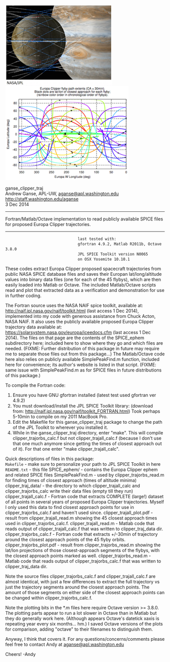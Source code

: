 ![Jupiter](headerA.png)![Europa](headerB.png)

ganse_clipper_traj  
Andrew Ganse, APL-UW, aganse@apl.washington.edu  
http://staff.washington.edu/aganse  
3 Dec 2014  

--------------------------------------------------------------------------------
Fortran/Matlab/Octave implementation to read publicly available SPICE files for
proposed Europa Clipper trajectories.

--------------------------------------------------------------------------------

                                    last tested with:  
                                    gfortran 4.9.2, Matlab R2011b, Octave 3.8.0  
                                    JPL SPICE Toolkit version N0065  
                                    on OSX Yosemite 10.10.1  

These codes extract Europa Clipper proposed spacecraft trajectories from public
NASA SPICE database files and saves their Europan lat/long/altitude values into
binary data files (one for each of the 45 flybys), which are then easily loaded
into Matlab or Octave.  The included Matlab/Octave scripts read and plot that
extracted data as a verification and demonstration for use in further coding.

The Fortran source uses the NASA NAIF spice toolkit, available at:
http://naif.jpl.nasa.gov/naif/toolkit.html  (last access 1 Dec 2014),
implemented into my code with generous assistance from Chuck Acton, NASA NAIF.
It also uses the publicly available proposed Europa Clipper trajectory data
available at:
https://solarsystem.nasa.gov/europa/iceedocs.cfm  (last access 1 Dec 2014).
The files on that page are the contents of the SPICE_ephem subdirectory here;
included here to show where they go and which files are needed.
(FIXME: Further distribution of this package in future may require me to
separate those files out from this package...)
The Matlab/Octave code here also relies on publicly available SimplePeakFind.m
function, included here for convenience; its author's website is listed in
that script.  (FIXME: same issue with SimplePeakFind.m as for SPICE files in
future distributions of this package.)

To compile the Fortran code:  
1. Ensure you have GNU gfortran installed (latest test used gfortran ver 4.9.2)  
2. You must download/install the JPL SPICE Toolkit library:
 (download from:  http://naif.jpl.nasa.gov/naif/toolkit_FORTRAN.html)
 Took perhaps 5-10min to compile on my 2011 MacBook Pro.  
3. Edit the Makefile for this ganse_clipper_traj package to change the path of
 the JPL Toolkit to wherever you installed it.  
4. While in the ganse_clipper_traj directory, enter "make".  This will compile
 clipper_trajorbs_calc.f but not clipper_trajall_calc.f (because I don't use
 that one much anymore since getting the times of closest approach out of it).
 For that one enter "make clipper_trajall_calc".

Quick descriptions of files in this package:  
  `Makefile` - make sure to personalize your path to JPL SPICE Toolkit in here
  `README.txt` - this file
  SPICE_ephem/ - contains the Europa Clipper ephem and related SPICE files
  SimplePeakFind.m - used by clipper_trajorbs_read.m for finding times of
                              closest approach (times of altitude minima)
  clipper_traj_data/ - the directory to which clipper_trajall_calc and
       clipper_trajorbs_calc write their data files (empty till they run)
  clipper_trajall_calc.f - Fortran code that extracts COMPLETE (large!)
        dataset of all points in several years of proposed Europa Clipper
     trajectories.  Myself I only used this data to find closest approach
         points for use in clipper_trajorbs_calc.f and haven't used since.
  clipper_trajall_plot.pdf - result from clipper_trajall_read.m showing 
           the 45 closest approach times used in clipper_trajorbs_calc.f.
  clipper_trajall_read.m - Matlab code that reads output of
        clipper_trajall_calc.f that was written to clipper_traj_data dir.
  clipper_trajorbs_calc.f - Fortran code that extracts +/-30min of
    trajectory around the closest approach points of the 45 flyby orbits.
  clipper_trajorbs_plot.pdf - result from clipper_trajorbs_read.m showing
        the lat/lon projections of those closest-approach segments of the
                 flybys, with the closest approach points marked as well.
  clipper_trajorbs_read.m - Matlab code that reads output of
       clipper_trajorbs_calc.f that was written to clipper_traj_data dir.

Note the source files clipper_trajorbs_calc.f and clipper_trajall_calc.f are
almost identical, with just a few differences to extract the full trajectory
vs just the trajectory segments around the closest approach points.  The
amount of those segments on either side of the closest approach points can
be changed within clipper_trajorbs_calc.f.

Note the plotting bits in the *.m files here require Octave version >= 3.8.0.
The plotting parts appear to run a lot slower in Octave than in Matlab but
they do generally work here.  (Although appears Octave's datetick xaxis is
repeating year every six months... hm.)  I saved Octave versions of the plots
for comparison, adding "octave" to their filenames to distinguish them.

Anyway, I think that covers it.  For any questions/concerns/comments please
feel free to contact Andy at aganse@apl.washington.edu

Cheers! -Andy
